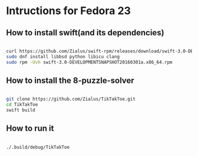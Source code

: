 # Intructions for Fedora 23

## How to install swift(and its dependencies)

``` bash

curl https://github.com/Zialus/swift-rpm/releases/download/swift-3.0-DEVELOPMENTSNAPSHOT20160301a/swift-3.0-DEVELOPMENTSNAPSHOT20160301a.x86_64.rpm -O -L
sudo dnf install libbsd python libicu clang
sudo rpm -Uvh swift-3.0-DEVELOPMENTSNAPSHOT20160301a.x86_64.rpm

```

## How to install the 8-puzzle-solver

``` bash

git clone https://github.com/Zialus/TikTakToe.git
cd TikTakToe
swift build

```

## How to run it

``` bash

./.build/debug/TikTakToe

```
